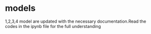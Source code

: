 # models
1,2,3,4 model are updated with the necessary documentation.Read the codes in the ipynb file for the full understanding
